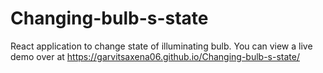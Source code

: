 # Changing-bulb-s-state
React application to change state of illuminating bulb.
You can view a live demo over at https://garvitsaxena06.github.io/Changing-bulb-s-state/
